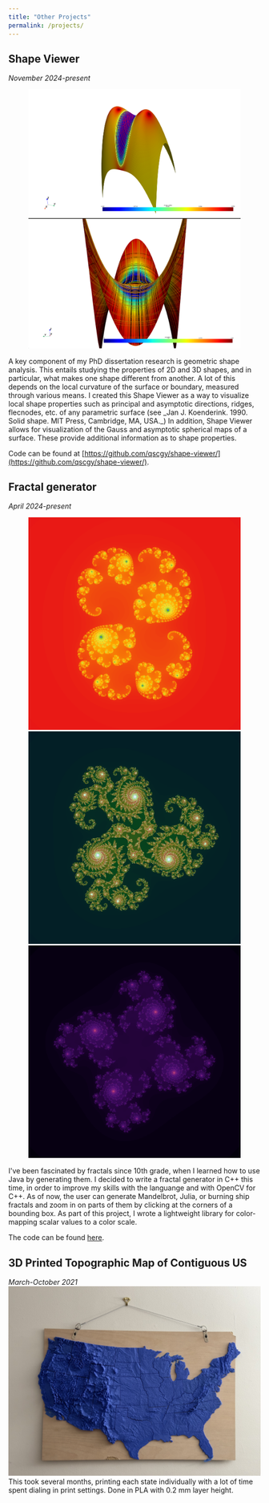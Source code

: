 ```yaml
---
title: "Other Projects"
permalink: /projects/
---
```

## Shape Viewer
_November 2024-present_
<figure class="half">
  <a href="/assets/images/furrow.png" title="Visualization of the surface z=1-x^2-y^2-2.5exp(-(x^2/4 + y^2)), colored by shape index with asymptotic curves drawn.">
  <img src="/assets/images/furrow.png" alt=""></a>
  <a href="/assets/images/monkeysaddle.png" title="Visualization of the surface z=x^3-3xy^2 colored by Gaussian curvature, with lines of principal curvature drawn and colored by family.">
  <img src="/assets/images/monkeysaddle.png" alt=""></a>
  <!-- <figcaption></figcaption> -->
</figure>
A key component of my PhD dissertation research is geometric shape analysis. This entails studying the properties of 2D and 3D shapes, and in particular, what makes one shape different from another. A lot of this depends on the local curvature of the surface or boundary, measured through various means. I created this Shape Viewer as a way to visualize local shape properties such as principal and asymptotic directions, ridges, flecnodes, etc. of any parametric surface (see _Jan J. Koenderink. 1990. Solid shape. MIT Press, Cambridge, MA, USA._) In addition, Shape Viewer allows for visualization of the Gauss and asymptotic spherical maps of a surface. These provide additional information as to shape properties.

Code can be found at [https://github.com/qscgy/shape-viewer/](https://github.com/qscgy/shape-viewer/).

## Fractal generator
_April 2024-present_
<figure class="third">
  <a href="/assets/images/julia_rainbow_0.285+0.01i_-1.5_-1.5_res3e+02.png" title="Julia of iteration of f(z)=z^2+0.285+0.01i." alt="Julia of iteration of f(z)=z^2+0.285+0.01i.">
  <img src="/assets/images/julia_rainbow_0.285+0.01i_-1.5_-1.5_res3e+02.png" alt=""></a>
  <a href="/assets/images/multijulia_rainbow2_o2.95_-0.5+-0.05i_-1.5_-1.5_res300.png" title="Julia set of iteration of f(z)=z^3-0.5-0.05i." alt="Julia set of iteration of f(z)=z^3-0.5-0.05i.">
  <img src="/assets/images/multijulia_rainbow2_o2.95_-0.5+-0.05i_-1.5_-1.5_res300.png" alt=""></a>
  <a href="/assets/images/multijulia_magma2_o4_-0.5+0.45i_-1.5_-1.5_res300.png" title="Julia set of iteration of f(z)=z^4-0.5+0.45i.">
  <img src="/assets/images/multijulia_magma2_o4_-0.5+0.45i_-1.5_-1.5_res300.png"></a>
  <!-- <figcaption></figcaption> -->
</figure>
I've been fascinated by fractals since 10th grade, when I learned how to use Java by generating them. I decided to write a fractal generator in C++ this time, in order to improve my skills with the languange and with OpenCV for C++. As of now, the user can generate Mandelbrot, Julia, or burning ship fractals and zoom in on parts of them by clicking at the corners of a bounding box. As part of this project, I wrote a lightweight library for color-mapping scalar values to a color scale.

The code can be found [here](https://github.com/qscgy/fractals-redux/).

## 3D Printed Topographic Map of Contiguous US
_March-October 2021_
![A 3D printed topographical map of the United States, in blue plastic.](/assets/images/IMG_4153.jpg)
This took several months, printing each state individually with a lot of time spent dialing in print settings. Done in PLA with 0.2 mm layer height.
